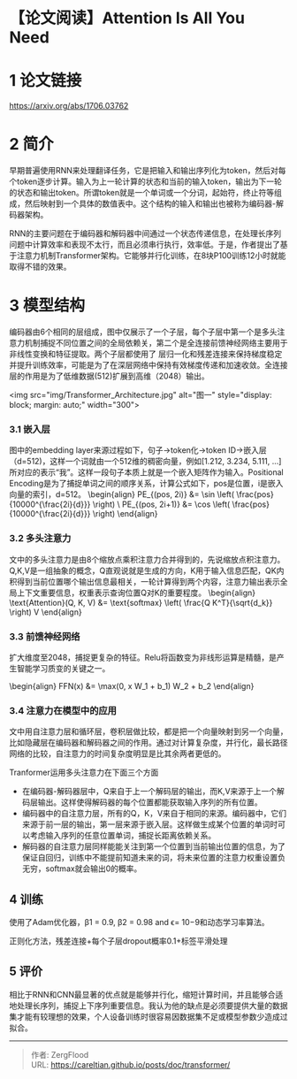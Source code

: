 # 【论文阅读】Attention Is All You Need


# 1 论文链接

https://arxiv.org/abs/1706.03762

# 2 简介

早期普遍使用RNN来处理翻译任务，它是把输入和输出序列化为token，然后对每个token逐步计算。输入为上一轮计算的状态和当前的输入token，输出为下一轮的状态和输出token。所谓token就是一个单词或一个分词，起始符，终止符等组成，然后映射到一个具体的数值表中。这个结构的输入和输出也被称为编码器-解码器架构。

RNN的主要问题在于编码器和解码器中间通过一个状态传递信息，在处理长序列问题中计算效率和表现不太行，而且必须串行执行，效率低。于是，作者提出了基于注意力机制Transformer架构。它能够并行化训练，在8块P100训练12小时就能取得不错的效果。

# 3 模型结构

编码器由6个相同的层组成，图中仅展示了一个子层，每个子层中第一个是多头注意力机制捕捉不同位置之间的全局依赖关，第二个是全连接前馈神经网络主要用于非线性变换和特征提取。两个子层都使用了 层归一化和残差连接来保持梯度稳定并提升训练效率，可能是为了在深层网络中保持有效梯度传递和加速收敛。全连接层的作用是为了低维数据(512)扩展到高维（2048）输出。

&lt;img src=&#34;img/Transformer_Architecture.jpg&#34; alt=&#34;图一&#34; style=&#34;display: block; margin: auto;&#34; width=&#34;300&#34;&gt;

### 3.1 嵌入层
图中的embedding layer来源过程如下，句子-&gt;token化-&gt;token ID-&gt;嵌入层（d=512)，这样一个词就由一个512维的稠密向量，例如[1.212, 3.234, 5.111, ...]所对应的表示“我”。这样一段句子本质上就是一个嵌入矩阵作为输入。Positional Encoding是为了捕捉单词之间的顺序关系，计算公式如下，pos是位置，i是嵌入向量的索引，d=512。
\begin{align}
PE_{(pos, 2i)} &amp;= \sin \left( \frac{pos}{10000^{\frac{2i}{d}}} \right) \\
PE_{(pos, 2i&#43;1)} &amp;= \cos \left( \frac{pos}{10000^{\frac{2i}{d}}} \right)
\end{align}

### 3.2 多头注意力
文中的多头注意力是由8个缩放点乘积注意力合并得到的，先说缩放点积注意力。Q,K,V是一组抽象的概念，Q直观说就是生成的方向，K用于输入信息匹配，QK内积得到当前位置哪个输出信息最相关，一轮计算得到两个内容，注意力输出表示全局上下文重要信息，权重表示查询位置Q对K的重要程度。
\begin{align}
\text{Attention}(Q, K, V) &amp;= \text{softmax} \left( \frac{Q K^T}{\sqrt{d_k}} \right) V
\end{align}
### 3.3 前馈神经网络
扩大维度至2048，捕捉更复杂的特征。Relu将函数变为非线形运算是精髓，是产生智能学习质变的关键之一。

\begin{align}
FFN(x) &amp;= \max(0, x W_1 &#43; b_1) W_2 &#43; b_2
\end{align}


### 3.4 注意力在模型中的应用

文中用自注意力层和循环层，卷积层做比较，都是把一个向量映射到另一个向量，比如隐藏层在编码器和解码器之间的作用。通过对计算复杂度，并行化，最长路径网络的比较，自注意力的时间复杂度明显是比其余两者更低的。

Tranformer运用多头注意力在下面三个方面

- 在编码器-解码器层中，Q来自于上一个解码层的输出，而K,V来源于上一个解码层输出。这样使得解码器的每个位置都能获取输入序列的所有位置。
- 编码器中的自注意力层，所有的Q，K，V来自于相同的来源。编码器中，它们来源于前一层的输出，第一层来源于嵌入层。这样做生成某个位置的单词时可以考虑输入序列的任意位置单词，捕捉长距离依赖关系。
- 解码器的自注意力层同样能能关注到第一个位置到当前输出位置的信息，为了保证自回归，训练中不能提前知道未来的词，将未来位置的注意力权重设置负无穷，softmax就会输出0的概率。

## 4 训练

使用了Adam优化器，β1 = 0.9, β2 = 0.98 and ϵ= 10−9和动态学习率算法。

正则化方法，残差连接&#43;每个子层dropout概率0.1&#43;标签平滑处理

## 5 评价
相比于RNN和CNN最显著的优点就是能够并行化，缩短计算时间，并且能够合适地处理长序列，捕捉上下序列重要信息。我认为他的缺点是必须要提供大量的数据集才能有较理想的效果，个人设备训练时很容易因数据集不足或模型参数少造成过拟合。





---

> 作者: ZergFlood  
> URL: https://careltian.github.io/posts/doc/transformer/  

